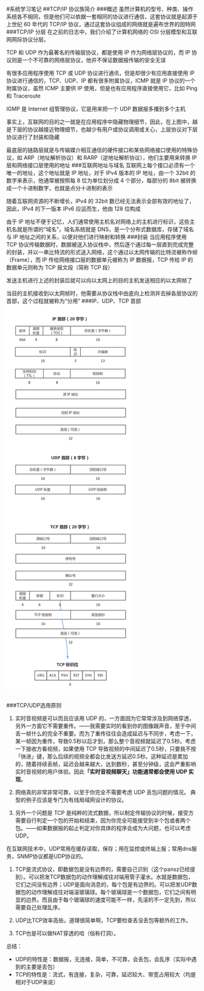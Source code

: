 #系统学习笔记
##TCP/IP 协议族简介
###概述
虽然计算机的型号、种类、操作系统各不相同，但是他们可以依据一套相同的协议进行通信，这套协议就是起源于上世纪 60 年代的 TCP/IP 协议，通过这套协议组成的网络就是遍布世界的因特网
###TCP/IP 分层
在之前的日志中，我们介绍了计算机网络的 OSI 分层模型和互联网网际协议分层。

TCP 和 UDP 作为最著名的传输层协议，都是使用 IP 作为网络层协议的，而 IP 协议则是一个不可靠的网络层协议，他并不保证数据报传输的安全无误

有很多应用程序使用 TCP 或 UDP 协议进行通讯，但是却很少有应用直接使用 IP 协议进行通信的，TCP、UDP、IP 都有很多附属协议，ICMP 就是 IP 协议的一个附属协议，虽然 ICMP 主要供 IP 使用，但是也有应用程序直接使用它，比如 Ping 和 Traceroute

IGMP 是 Internet 组管理协议，它是用来把一个 UDP 数据报多播到多个主机

 

事实上，互联网的目的之一就是在应用程序中隐藏物理细节，因此，在上图中，越是下层的协议越接近物理细节，也越少有用户或协议调用或关心，上层协议对下层协议进行了封装和隐藏

最底层的链路层就是与传输媒介相互通信的硬件接口和某些网络接口使用的特殊协议，如 ARP（地址解析协议）和 RARP（逆地址解析协议），他们主要用来转换 IP 层和网络接口层使用的地址
###互联网地址与域名
互联网上每个接口必须有一个唯一的地址，这个地址就是 IP 地址，对于 IPv4 版本的 IP 地址，由一个 32bit 的数字来表示，他通常被按照每 8 位为单位划分成 4 个部分，每部分的 8bit 被转换成一个十进制数字，也就是点分十进制的表示

随着互联网资源的不断增长，IPv4 的 32bit 数已经无法表示全部有效的地址了，因此，IPv4 的下一版本 IPv6 应运而生，他由 128 位构成

由于 IP 地址不便于记忆，人们通常使用主机名对网络上的主机进行标识，这些主机名就是所谓的“域名”，域名系统就是 DNS，是一个分布式数据库，存储了域名与 IP 地址之间的关系，以便对他们进行映射和转换
###封装
当应用程序使用 TCP 协议传输数据时，数据被送入协议栈中，然后逐个通过每一层直到完成完整的封装，并以一串比特流的形式送入网络，这个通过以太网传输的比特流被称作帧（Frame），而 IP 传给网络接口层的数据单元被称为 IP 数据报，TCP 传给 IP 的数据单元则称为 TCP 报文段（简称 TCP 段）

发送主机进行上述的封装后就可以向以太网上的目的主机发送相应的以太网帧了

当目的主机接收到以太网帧时，他需要从协议栈中由底向上检测并去掉各层协议的首部，这个过程就被称为“分用”
###IP、UDP、TCP 首部
<img src="images/tcpudpip.png" />


###TCP/UDP选用原则
1. 实时音视频是可以而且应该用 UDP 的，一方面因为它常常涉及到网络穿透，另外一方面它不需要重传。——我需要实时的看到你的图像跟声音，至于中间丢一帧什么的完全不重要。而为了重传往往会造成延迟与不同步，考虑一下，某一帧因为重传，导致0.5秒以后才到，那么整个音视频就延迟了0.5秒。考虑一下接收方看视频，如果使用 TCP 导致视频的中间延迟了0.5秒，只要我不按「快进」键，那么后续的视频全都会比发送方延迟0.5秒。这种延迟是累加的，随着持续丢帧，延迟会越来越大，达到数秒，甚至分钟级，这会严重影响实时音视频的用户体验。因此<b>「实时音视频聊天」功能通常都会使用 UDP 实现</b>。

2. 网络真的非常非常可靠，以至于你完全不需要考虑 UDP 丢包问题的情况。
典型的例子应该是专门为有线局域网设计的协议。

3. 另外一个问题是 TCP 是纯粹的流式数据，所以制定传输协议的时候，接受方需要自行判定一个包的开始和结束，因为你完全可能接受到半个包或者两个包。——如果数据报的起止判定对你具体的程序会成为大问题，也可以考虑 UDP。

在互联网技术中，UDP常用在缓存读取，保存；用在监控或终端上报；常用dns服务，SNMP协议都是UDP协议的。

1. TCP是流式协议，即数据包是没有边界的，需要自己识别（这个pansz已经提到）。可以把发TCP数据包的动作理解成往对端用管子灌水。水就是数据包，它们之间没有边界；UDP是面向消息的，每个包是有边界的。可以把发UDP数据包的动作理解成往对端滚玻璃球。每个玻璃球是一个数据包，它们之间有明显的边界。而且由于每个玻璃球的速度可能不一样，先滚的不一定先到，所以需要自己处理乱序。

2. UDP比TCP效率高些。道理很简单啊，TCP要检查丢没丢包等额外的工作。

3. TCP也是可以做NAT穿透的哈（俗称打洞）。 

总结：

- UDP的特性是：数据报，无连接，简单，不可靠，会丢包，会乱序（实际中遇到的主要是丢包）
- TCP的特性是：流式，有连接，复杂，可靠，延迟较大、带宽占用较大（均是相对于UDP来说）